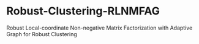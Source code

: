 # Robust-Clustering-RLNMFAG
Robust Local-coordinate Non-negative Matrix Factorization with Adaptive Graph for Robust Clustering
